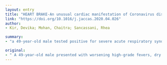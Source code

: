 ```yaml
---
layout: entry
title: "HEART BRAKE-An unusual cardiac manifestation of Coronavirus disease 2019 (COVID-19)"
link: "https://doi.org/10.1016/j.jaccas.2020.04.026"
author:
- Kir, Devika; Mohan, Chaitra; Sancassani, Rhea

summary:
- "a 49-year-old male tested positive for severe acute respiratory syndrome coronavirus 2 (SARS-CoV-2), and was noted to have bradycardia with intermittent high-degree AV block. Heart biomarkers and echocardiography were normal, making this an unusual and interesting manifestation showing myocardial involvement of the novel coronona virus. The male was presented with worsening high-grade fevers, dry cough and shortness of breath. He tested positive. a male, 49, tested negative for severe severe he was presenting with a fever. male. Male."

original:
- " A 49-year-old male presented with worsening high-grade fevers, dry cough and shortness of breath, tested positive for severe acute respiratory syndrome coronavirus 2 (SARS-CoV-2), and was noted to have bradycardia with intermittent high-degree AV block. However, cardiac biomarkers and echocardiography were normal, making this an unusual and interesting manifestation showing myocardial involvement of this novel coronavirus."
---
```


